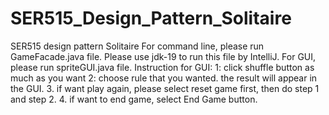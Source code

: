 # SER515_Design_Pattern_Solitaire
SER515 design pattern Solitaire
For command line, please run GameFacade.java file. Please use jdk-19 to run this file by IntelliJ.
For GUI, please run spriteGUI.java file. 
Instruction for GUI: 
1: click shuffle button as much as you want
2: choose rule that you wanted. the result will appear in the GUI.
3. if want play again, please select reset game first, then do step 1 and step 2.
4. if want to end game, select End Game button. 

